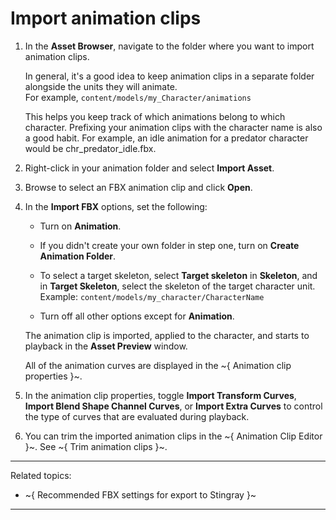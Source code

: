 # Import animation clips

1. In the **Asset Browser**, navigate to the folder where you want to import animation clips.

	In general, it's a good idea to keep animation clips in a separate folder alongside the units they will animate. <br>For example, `content/models/my_Character/animations`

	This helps you keep track of which animations belong to which character. Prefixing your animation clips with  the character name is also a good habit. For example, an idle animation for a predator character would be chr_predator_idle.fbx.

1. Right-click in your animation folder and select **Import Asset**.

1. Browse to select an FBX animation clip and click **Open**.

1. In the **Import FBX** options, set the following:

	- Turn on **Animation**.

	- If you didn't create your own folder in step one, turn on **Create Animation Folder**.

	- To select a target skeleton, select **Target skeleton** in **Skeleton**, and in **Target Skeleton**, select the skeleton of the target character unit. <br>Example: `content/models/my_character/CharacterName`

	- Turn off all other options except for **Animation**.

	The animation clip is imported, applied to the character, and starts to playback in the **Asset Preview** window.

	All of the animation curves are displayed in the ~{ Animation clip properties }~.

5. In the animation clip properties, toggle **Import Transform Curves**, **Import Blend Shape Channel Curves**, or **Import Extra Curves** to control the type of curves that are evaluated during playback.

6. You can trim the imported animation clips in the ~{ Animation Clip Editor }~. See ~{ Trim animation clips }~.

---
Related topics:
-	~{ Recommended FBX settings for export to Stingray }~
---
